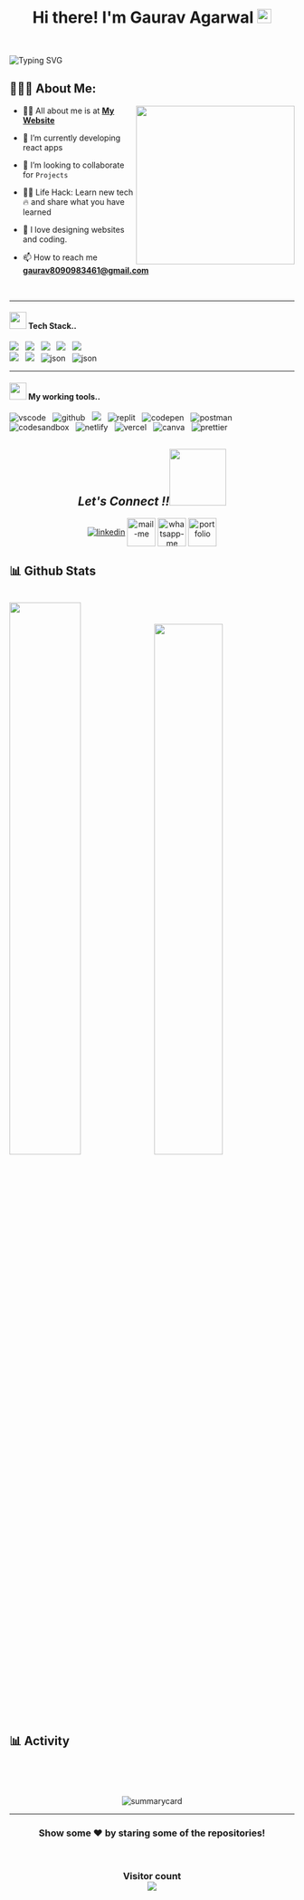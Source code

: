 
<h1 align="center">Hi there! I'm Gaurav Agarwal <img src="https://media.giphy.com/media/hvRJCLFzcasrR4ia7z/giphy.gif" width="25px"> </h1>
 <br>
   
 ![Typing SVG](https://readme-typing-svg.herokuapp.com?font=comfortaa&color=016EEA&size=24&width=500&lines=Currently+Learning+Full-Stack+Web+Development;Open-Source+Developer;Nice+to+meet+you...)
  <br>
   ## 👨🏻‍💻 About Me:

<img  src="https://raw.githubusercontent.com/gauravsapkal/gauravsapkal/main/code.gif" height="280px"  align="right" />

- 🙋‍♂️ All about me is at **[My Website](https://gaurav-agarwal-portfolio.netlify.app/)**

- 🌱 I’m currently developing react apps

- 👯 I’m looking to collaborate for `Projects`

- 👨‍💻 Life Hack: Learn new tech :fire: and share what you have learned 

- 💓 I love designing websites and coding.

- 📫 How to reach me **gaurav8090983461@gmail.com**

<br>








<hr>
 <h4><img src="https://media.giphy.com/media/iY8CRBdQXODJSCERIr/giphy.gif" width="30px">&nbsp;Tech Stack..</h4>
<p >
 <img src="https://img.shields.io/badge/javascript%20-%23F7DF1.svg?&style=for-the-badge&logo=javascript&logoColor=white" />&nbsp;&nbsp;
 <img src="https://img.shields.io/badge/html5%20-%23e34f26.svg?&style=for-the-badge&logo=html5&logoColor=white" />&nbsp;&nbsp;
 <img src="https://img.shields.io/badge/css3%20-%231572B6.svg?&style=for-the-badge&logo=css3&logoColor=white" />&nbsp;&nbsp;
 <img src="https://img.shields.io/badge/React-20232A?style=for-the-badge&logo=react&logoColor=61DAFB" />&nbsp;&nbsp;
 <img src="https://img.shields.io/badge/Material%20UI-007FFF?style=for-the-badge&logo=mui&logoColor=white" />&nbsp;&nbsp;
 <br/>
 <img src="https://img.shields.io/badge/Chakra--UI-319795?style=for-the-badge&logo=chakra-ui&logoColor=white" />&nbsp;&nbsp;
 <img src="https://img.shields.io/badge/Redux-593D88?style=for-the-badge&logo=redux&logoColor=white" />&nbsp;&nbsp;
 <img src="https://img.shields.io/badge/json-5E5C5C?style=for-the-badge&logo=json&logoColor=white" alt="json" />&nbsp;&nbsp;
 <img src="https://img.shields.io/badge/styled--components-DB7093?style=for-the-badge&logo=styled-components&logoColor=white" alt="json" />&nbsp;&nbsp;
</p>
<hr>
<h4><img src="https://media.giphy.com/media/iY8CRBdQXODJSCERIr/giphy.gif" width="30px">&nbsp;My working tools..</h4>
<p>
  <img src="https://img.shields.io/badge/VSCode-0078D4?style=for-the-badge&logo=visual%20studio%20code&logoColor=white" alt="vscode" />&nbsp;&nbsp;
  <img src="https://img.shields.io/badge/GitHub-100000?style=for-the-badge&logo=github&logoColor=white" alt="github"/>&nbsp;&nbsp;
  <img src="https://img.shields.io/badge/Git%20-%23F7DF1E.svg?&style=for-the-badge&color=blue&logo=Git&logoColor=white" />&nbsp;&nbsp;
  <img src="https://img.shields.io/badge/replit-667881?style=for-the-badge&logo=replit&logoColor=white" alt="replit" />&nbsp;&nbsp;
 <img src="https://img.shields.io/badge/Codepen-000000?style=for-the-badge&logo=codepen&logoColor=white" alt="codepen" />&nbsp;&nbsp;
 <img src="https://img.shields.io/badge/Postman-FF6C37?style=for-the-badge&logo=Postman&logoColor=white" alt="postman"/>&nbsp;&nbsp;
 <br/>
  <img src="https://img.shields.io/badge/Codesandbox-000000?style=for-the-badge&logo=CodeSandbox&logoColor=white" alt="codesandbox" />&nbsp;&nbsp;
  <img src="https://img.shields.io/badge/Netlify-00C7B7?style=for-the-badge&logo=netlify&logoColor=white" alt="netlify" />&nbsp;&nbsp;
  <img src="https://img.shields.io/badge/Vercel-000000?style=for-the-badge&logo=vercel&logoColor=white" alt="vercel" />&nbsp;&nbsp;
  <img src="https://img.shields.io/badge/Canva-%2300C4CC.svg?&style=for-the-badge&logo=Canva&logoColor=white" alt="canva" />&nbsp;&nbsp;
  <img src="https://img.shields.io/badge/prettier-1A2C34?style=for-the-badge&logo=prettier&logoColor=F7BA3E" alt="prettier" />&nbsp;&nbsp;
</p>



<h2 align="center"><i>Let's Connect !!<img src="https://raw.githubusercontent.com/ShahriarShafin/ShahriarShafin/main/Assets/handshake.gif" width="100" /></i></h2>

<p align="center">
  <a href="https://www.linkedin.com/in/gaurav-agarwal-aa51661ba" target="_blank"><img align="center" src="https://skillicons.dev/icons?i=linkedin" alt="linkedin" /></a>
  <a title="gaurav8090983461@gmail.com" href="mailto:gaurav8090983461@gmail.com" target="_blank"><img align="center"  src="https://cdn-icons-png.flaticon.com/128/888/888853.png"  width="50px"   alt="mail-me" /></a>
  <a href="https://wa.me/918090983460" target="_blank"><img align="center" src="https://cdn-icons-png.flaticon.com/128/733/733585.png" width="50px"  alt="whatsapp-me" /></a>
  <a href="https://github.com/gauravv8090" target="_blank"><img align="center" src="https://user-images.githubusercontent.com/107247913/185736439-402f6025-1e63-4eb3-b770-aacd5e4b1386.png"  width="50px" alt="portfolio" /></a>
    
</p>



<h2>📊 Github Stats</h2>
<br/>

<div>
  <img width="50%" src="https://github-readme-stats.vercel.app/api?username=gauravv8090&show_icons=true&theme=dark" />
  <img width="49%" src="https://github-readme-stats.vercel.app/api/top-langs/?username=gauravv8090&layout=compact&theme=dark" />
</div>
 <br />
<!-- <img src="https://activity-graph.herokuapp.com/graph?username=gauravv8090&theme=react-dark" alt="activitygraph&theme=dark" />  -->
<h2>📊 Activity</h2>
<br />
<p align="center"><img src="https://github-readme-streak-stats.herokuapp.com/?user=gauravv8090&theme=dark" alt=""/></p>
<p align="center" ><img src="https://github-profile-trophy.vercel.app/?username=gauravv8090&theme=dark" alt=""/> </p>
<p align="center"><img src="https://github-profile-summary-cards.vercel.app/api/cards/profile-details?username=gauravv8090&theme=vue" alt="summarycard"/> </p>
<hr />
<h3 align="center">
 Show some ❤️ by staring some of the repositories!
</h3>
<br>
<h3 align="center"> 
  Visitor count <br>
  <img src="https://profile-counter.glitch.me/gauravv8090/count.svg" />
</h3>
